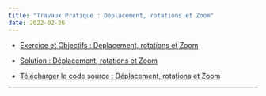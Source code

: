 ```yaml
---
title: "Travaux Pratique : Déplacement, rotations et Zoom"
date: 2022-02-26
---
```


- [Exercice et Objectifs : Deplacement, rotations et Zoom](https://gamelogiq.dev/liste-des-differents-cours/6-les-concepts-essentiels/concept-essentiel-les-images-et-les-angles/mini-tp-exercice-cours-image/exercice-et-objectifs-deplacement-rotation-et-zoom/ "Exercice et Objectifs : Deplacement, rotations et Zoom")

- [Solution : Déplacement, rotations et Zoom](https://gamelogiq.dev/liste-des-differents-cours/6-les-concepts-essentiels/concept-essentiel-les-images-et-les-angles/mini-tp-exercice-cours-image/solution-deplacement-rotations-et-zoom/ "Solution : Déplacement, rotations et Zoom")

- [Télécharger le code source : Déplacement, rotations et Zoom](https://gamelogiq.dev/liste-des-differents-cours/6-les-concepts-essentiels/concept-essentiel-les-images-et-les-angles/mini-tp-exercice-cours-image/telecharger-le-code-source-deplacement-rotations-et-zoom/ "Télécharger le code source : Déplacement, rotations et Zoom")

* * *
